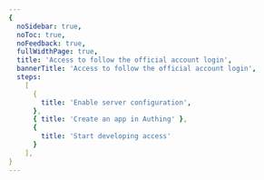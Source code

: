 ```yaml
---
{
  noSidebar: true,
  noToc: true,
  noFeedback: true,
  fullWidthPage: true,
  title: 'Access to follow the official account login',
  bannerTitle: 'Access to follow the official account login',
  steps:
    [
      {
        title: 'Enable server configuration',
      },
      { title: 'Create an app in Authing' },
      {
        title: 'Start developing access'
      }
    ],
}
---
```


<IntegrationDetail backLink="/en/guides/connections/social"/>
